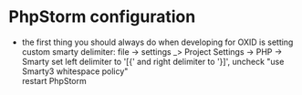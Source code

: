 # PhpStorm configuration
- the first thing you should always do when developing for OXID is setting custom smarty delimiter:
file -> settings _> Project Settings -> PHP -> Smarty
set left delimiter to '[{' and right delimiter to '}]', uncheck "use Smarty3 whitespace policy"  
restart PhpStorm
